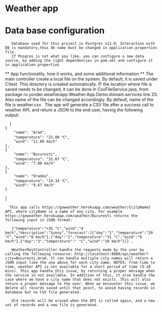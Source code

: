 #                                                             Weather app 

 # Data base configuration 
       Database used for this project is Postgres v11.0. Interaction with DB is mandatory,thus db name must be changed in application.properties file.
       If Posgres is not what you like, you can configure a new data source, by adding the right dependencies in pom.xml and configure it in application.properties

** App functionality, how it works, and some additional information **
      The main controller create a local file on the system. By default, it is saved under C\\test\. This directory is created automatically. IF the location where file is saved needs to be changed, it can be done in CsvFileService.java, from package ro.yonder.weatherapp.Weather.App.Demo.domain.services line 20. Also name of the file can be changed accordingly. By default, name of the file is weather.csv . The app will generate a CSV file after a success call to weather API, and return a JSON to the end user, having the following output:

      [
    {
        "name": "Arad",
        "temperature": "22.00 ℃",
        "wind": "11.00 km/h"
    },
    {
        "name": "Bucuresti",
        "temperature": "31.67 ℃",
        "wind": "7.00 km/h"
    },
    {
        "name": "Oradea",
        "temperature": "19.34 ℃",
        "wind": "9.67 km/h"
    }
  ]
      
      
      This app calls https://goweather.herokuapp.com/weather/{cityName} API, where cityName is a name of any city. For example https://goweather.herokuapp.com/weather/Bucuresti returns the following input in JSON format:

       {"temperature":"+35 °C","wind":"4 km/h","description":"Sunny","forecast":[{"day":"1","temperature":"29 °C","wind":"8 km/h"},{"day":"2","temperature":"31 °C","wind":"8 km/h"},{"day":"3","temperature":" °C","wind":"10 km/h"}]} .
 
       WeatherRestController handle the requests made by the user by calling the following resource: http://localhost:8080/api/weather?city=Bucuresti,Arad. It can handle multiple city names will return a JSON input like the one above for each city name. NOTES: from time to time, weather API is not available for a short period of time (5-10 mins). This app handle this issue, by returning a proper message when the service in not available. In addition of this, it also handle the case where we have a city name that does not exists. This will also return a proper message to the user. When we encounter this issue, we delete all records saved until that point, to avoid having records in database but no CSV file generated.

       Old records will be erased when the API is called again, and a new set of records and a new file is generated. 
